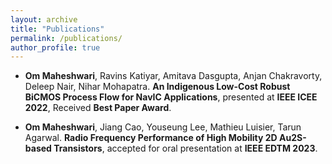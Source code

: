 ```yaml
---
layout: archive
title: "Publications"
permalink: /publications/
author_profile: true
---
```



* **Om Maheshwari**, Ravins Katiyar, Amitava Dasgupta, Anjan Chakravorty, Deleep Nair, Nihar Mohapatra. **An Indigenous Low-Cost Robust BiCMOS Process Flow for NavIC Applications**, presented at **IEEE ICEE 2022**, Received **Best Paper Award**.   

* **Om Maheshwari**, Jiang Cao, Youseung Lee, Mathieu Luisier, Tarun Agarwal. **Radio Frequency Performance of High Mobility 2D Au2S-based Transistors**, accepted for oral presentation at **IEEE EDTM 2023**.
<!-- {% if author.googlescholar %}
  You can also find my articles on <u><a href="{{author.googlescholar}}">my Google Scholar profile</a>.</u>
{% endif %}

{% include base_path %}

{% for post in site.publications reversed %}
  {% include archive-single.html %}
{% endfor %} -->
